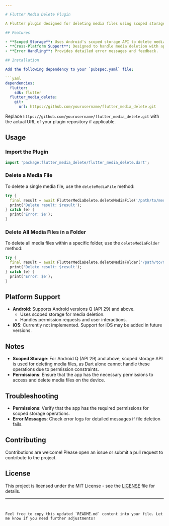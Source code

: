```yaml
---

# Flutter Media Delete Plugin

A Flutter plugin designed for deleting media files using scoped storage on Android versions Q (API 29) and above. This plugin helps manage media file deletion where Dart alone cannot handle permissions for these operations.

## Features

- **Scoped Storage**: Uses Android's scoped storage API to delete media files on Android Q (API 29) and above.
- **Cross-Platform Support**: Designed to handle media deletion with appropriate permissions.
- **Error Handling**: Provides detailed error messages and feedback.

## Installation

Add the following dependency to your `pubspec.yaml` file:

```yaml
dependencies:
  flutter:
    sdk: flutter
  flutter_media_delete:
    git:
      url: https://github.com/yourusername/flutter_media_delete.git
```

Replace `https://github.com/yourusername/flutter_media_delete.git` with the actual URL of your plugin repository if applicable.

## Usage

### Import the Plugin

```dart
import 'package:flutter_media_delete/flutter_media_delete.dart';
```

### Delete a Media File

To delete a single media file, use the `deleteMediaFile` method:

```dart
try {
  final result = await FlutterMediaDelete.deleteMediaFile('/path/to/media/file.mp4');
  print('Delete result: $result');
} catch (e) {
  print('Error: $e');
}
```

### Delete All Media Files in a Folder

To delete all media files within a specific folder, use the `deleteMediaFolder` method:

```dart
try {
  final result = await FlutterMediaDelete.deleteMediaFolder('/path/to/media/folder');
  print('Delete result: $result');
} catch (e) {
  print('Error: $e');
}
```

## Platform Support

- **Android**: Supports Android versions Q (API 29) and above.
    - Uses scoped storage for media deletion.
    - Handles permission requests and user interactions.
- **iOS**: Currently not implemented. Support for iOS may be added in future versions.

## Notes

- **Scoped Storage**: For Android Q (API 29) and above, scoped storage API is used for deleting media files, as Dart alone cannot handle these operations due to permission constraints.
- **Permissions**: Ensure that the app has the necessary permissions to access and delete media files on the device.

## Troubleshooting

- **Permissions**: Verify that the app has the required permissions for scoped storage operations.
- **Error Messages**: Check error logs for detailed messages if file deletion fails.

## Contributing

Contributions are welcome! Please open an issue or submit a pull request to contribute to the project.

## License

This project is licensed under the MIT License - see the [LICENSE](LICENSE) file for details.

---
```


Feel free to copy this updated `README.md` content into your file. Let me know if you need further adjustments!